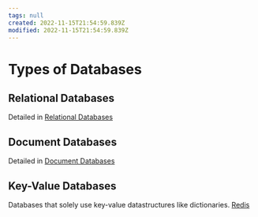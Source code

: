 ```yaml
---
tags: null
created: 2022-11-15T21:54:59.839Z
modified: 2022-11-15T21:54:59.839Z
---
```

# Types of Databases

## Relational Databases

Detailed in [Relational Databases](relational-databases.md)

## Document Databases

Detailed in [Document Databases](document-databases.md)

## Key-Value Databases

Databases that solely use key-value datastructures like dictionaries. [Redis](redis.md)
